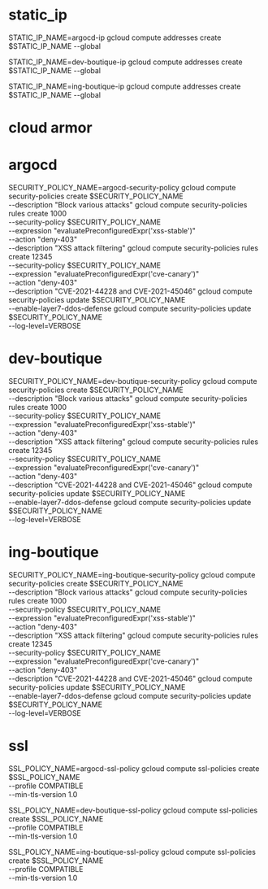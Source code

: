 # static_ip
STATIC_IP_NAME=argocd-ip
gcloud compute addresses create $STATIC_IP_NAME --global

STATIC_IP_NAME=dev-boutique-ip
gcloud compute addresses create $STATIC_IP_NAME --global

STATIC_IP_NAME=ing-boutique-ip
gcloud compute addresses create $STATIC_IP_NAME --global

# cloud armor
# argocd
SECURITY_POLICY_NAME=argocd-security-policy
gcloud compute security-policies create $SECURITY_POLICY_NAME \
    --description "Block various attacks"
gcloud compute security-policies rules create 1000 \
    --security-policy $SECURITY_POLICY_NAME \
    --expression "evaluatePreconfiguredExpr('xss-stable')" \
    --action "deny-403" \
    --description "XSS attack filtering"
gcloud compute security-policies rules create 12345 \
    --security-policy $SECURITY_POLICY_NAME \
    --expression "evaluatePreconfiguredExpr('cve-canary')" \
    --action "deny-403" \
    --description "CVE-2021-44228 and CVE-2021-45046"
gcloud compute security-policies update $SECURITY_POLICY_NAME \
    --enable-layer7-ddos-defense
gcloud compute security-policies update $SECURITY_POLICY_NAME \
    --log-level=VERBOSE

# dev-boutique
SECURITY_POLICY_NAME=dev-boutique-security-policy
gcloud compute security-policies create $SECURITY_POLICY_NAME \
    --description "Block various attacks"
gcloud compute security-policies rules create 1000 \
    --security-policy $SECURITY_POLICY_NAME \
    --expression "evaluatePreconfiguredExpr('xss-stable')" \
    --action "deny-403" \
    --description "XSS attack filtering"
gcloud compute security-policies rules create 12345 \
    --security-policy $SECURITY_POLICY_NAME \
    --expression "evaluatePreconfiguredExpr('cve-canary')" \
    --action "deny-403" \
    --description "CVE-2021-44228 and CVE-2021-45046"
gcloud compute security-policies update $SECURITY_POLICY_NAME \
    --enable-layer7-ddos-defense
gcloud compute security-policies update $SECURITY_POLICY_NAME \
    --log-level=VERBOSE

# ing-boutique
SECURITY_POLICY_NAME=ing-boutique-security-policy
gcloud compute security-policies create $SECURITY_POLICY_NAME \
    --description "Block various attacks"
gcloud compute security-policies rules create 1000 \
    --security-policy $SECURITY_POLICY_NAME \
    --expression "evaluatePreconfiguredExpr('xss-stable')" \
    --action "deny-403" \
    --description "XSS attack filtering"
gcloud compute security-policies rules create 12345 \
    --security-policy $SECURITY_POLICY_NAME \
    --expression "evaluatePreconfiguredExpr('cve-canary')" \
    --action "deny-403" \
    --description "CVE-2021-44228 and CVE-2021-45046"
gcloud compute security-policies update $SECURITY_POLICY_NAME \
    --enable-layer7-ddos-defense
gcloud compute security-policies update $SECURITY_POLICY_NAME \
    --log-level=VERBOSE

# ssl
SSL_POLICY_NAME=argocd-ssl-policy
gcloud compute ssl-policies create $SSL_POLICY_NAME \
    --profile COMPATIBLE  \
    --min-tls-version 1.0

SSL_POLICY_NAME=dev-boutique-ssl-policy
gcloud compute ssl-policies create $SSL_POLICY_NAME \
    --profile COMPATIBLE  \
    --min-tls-version 1.0

SSL_POLICY_NAME=ing-boutique-ssl-policy
gcloud compute ssl-policies create $SSL_POLICY_NAME \
    --profile COMPATIBLE  \
    --min-tls-version 1.0